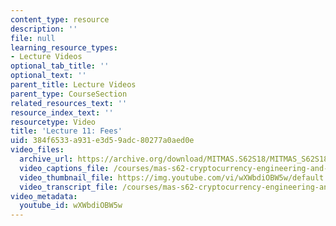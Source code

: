 ```yaml
---
content_type: resource
description: ''
file: null
learning_resource_types:
- Lecture Videos
optional_tab_title: ''
optional_text: ''
parent_title: Lecture Videos
parent_type: CourseSection
related_resources_text: ''
resource_index_text: ''
resourcetype: Video
title: 'Lecture 11: Fees'
uid: 384f6533-a931-e3d5-9adc-80277a0aed0e
video_files:
  archive_url: https://archive.org/download/MITMAS.S62S18/MITMAS_S62S18_lec11_300k.mp4
  video_captions_file: /courses/mas-s62-cryptocurrency-engineering-and-design-spring-2018/3599c9587bfb57a39420ead419382e0f_wXWbdiOBW5w.vtt
  video_thumbnail_file: https://img.youtube.com/vi/wXWbdiOBW5w/default.jpg
  video_transcript_file: /courses/mas-s62-cryptocurrency-engineering-and-design-spring-2018/c83f67d7f01ee2ae6083dc897f6eac74_wXWbdiOBW5w.pdf
video_metadata:
  youtube_id: wXWbdiOBW5w
---
```

